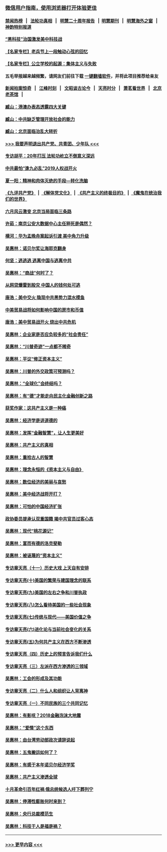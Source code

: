 ### [微信用户指南，使用浏览器打开体验更佳](https://github.com/gfw-breaker/banned-news1/blob/master/indexes/wechat-guide.md?t=0)
#### [禁闻热榜](热点新闻.md?t=0)  &nbsp;&nbsp;|&nbsp;&nbsp; [法轮功真相](https://github.com/gfw-breaker/truth/blob/master/README.md?t=0) &nbsp;&nbsp;|&nbsp;&nbsp; [明慧二十周年报告](https://github.com/gfw-breaker/mh-reports/blob/master/README.md?t=0) &nbsp;&nbsp;|&nbsp;&nbsp;[明慧期刊](https://github.com/gfw-breaker/mh-qikan) &nbsp;&nbsp;|&nbsp;&nbsp; [明慧海外之窗](https://github.com/gfw-breaker/mh-news/blob/master/README.md?t=0) &nbsp;&nbsp;|&nbsp;&nbsp; [神韵特别报道](https://github.com/gfw-breaker/mh-news/blob/master/shenyun.md?t=0)
#### [“黑科技”治国激发美中科技战](../pages/nsc423/n11638056.md?t=02081822) 
#### [【名家专栏】老兵节上一段触动心弦的回忆](../pages/nsc423/n11646016.md?t=02081822) 
#### [【名家专栏】公立学校的起源：集体主义与失败](../pages/nsc423/n11601833.md?t=02081822) 
#### 五毛举报越来越频繁，请网友们前往下载 [一键翻墙软件](https://github.com/gfw-breaker/ssr-accounts)，并将此项目推荐给亲友
#### [新闻拍案惊奇](https://github.com/gfw-breaker/banned-news1/blob/master/pages/link4.md) &nbsp;&nbsp;|&nbsp;&nbsp; [江峰时刻](https://github.com/gfw-breaker/banned-news1/blob/master/pages/link4.md) &nbsp;&nbsp;|&nbsp;&nbsp; [文昭谈古论今](https://github.com/gfw-breaker/banned-news1/blob/master/pages/link4.md) &nbsp;&nbsp;|&nbsp;&nbsp; [天亮时分](https://github.com/gfw-breaker/banned-news1/blob/master/pages/link4.md) &nbsp;&nbsp;|&nbsp;&nbsp; [萧茗看世界](https://github.com/gfw-breaker/banned-news1/blob/master/pages/link4.md) &nbsp;&nbsp;|&nbsp;&nbsp; [北京老茶馆](https://github.com/gfw-breaker/banned-news1/blob/master/pages/link4.md) &nbsp;&nbsp;|&nbsp;&nbsp; 
#### [臧山：港澳办表态透露四大关键](../pages/nsc423/n11421628.md?t=02081822) 
#### [臧山：中共缺乏管理开放社会的能力](../pages/nsc423/n11407457.md?t=02081822) 
#### [臧山：北京面临治乱大转折](../pages/nsc423/n11406895.md?t=02081822) 
#### [>>> 我要声明退出共产党、共青团、少年队 <<<](https://github.com/begood0513/goodnews/blob/master/quit/letter.md) 
#### [专访胡平：20年打压 法轮功屹立不倒意义深远](../pages/nsc423/n11398800.md?t=02081822) 
#### [中共最怕“逢九必乱”2019人权战开火](../pages/nsc423/n11385248.md?t=02081822) 
#### [夏一阳：精神和肉体灭绝的手段—转化洗脑](../pages/nsc423/n11368250.md?t=02081822) 
#### [《九评共产党》](https://github.com/begood0513/9ping.md/blob/master/README.md) &nbsp;|&nbsp; [《解体党文化》](../../../../jtdwh.md/blob/master/README.md)  &nbsp;|&nbsp; [《共产主义的终极目的》](../../../../gczydzjmd.md/blob/master/README.md) &nbsp;|&nbsp; [《魔鬼在统治我们的世界》](../../../../mgztzwmdsj.md/blob/master/README.md) 
#### [六月风云激变 北京当局面临三条路](../pages/nsc423/n11313668.md?t=02081822) 
#### [许茹：南京公安大数据中心主任猝死是偶然？](../pages/nsc423/n11064744.md?t=02081822) 
#### [横河：华为孟晚舟案起诉引渡 美中角力升级](../pages/nsc423/n11027230.md?t=02081822) 
#### [吴惠林：诺贝尔奖让海耶克翻身](../pages/nsc423/n10890049.md?t=02081822) 
#### [何坚：逃逃逃 逃离中国与逃离中共](../pages/nsc423/n10592891.md?t=02081822) 
#### [吴惠林：“商战”何时了？](../pages/nsc423/n10573558.md?t=02081822) 
#### [从网贷爆雷到股灾 中国人的钱何处可逃](../pages/nsc423/n10572800.md?t=02081822) 
#### [唐浩：美中交火 隐现中共黑势力混水摸鱼](../pages/nsc423/n10544040.md?t=02081822) 
#### [中美贸易战将如何影响中国的房市和币值](../pages/nsc423/n10543697.md?t=02081822) 
#### [唐浩：美中贸易战开火 烧出中共危机](../pages/nsc423/n10540126.md?t=02081822) 
#### [吴惠林：企业家是否应负较多的“社会责任”](../pages/nsc423/n10535022.md?t=02081822) 
#### [吴惠林：“川普奇迹”一点都不稀奇](../pages/nsc423/n10512808.md?t=02081822) 
#### [吴惠林：平议“修正资本主义”](../pages/nsc423/n10495724.md?t=02081822) 
#### [吴惠林：川普的外交政策可预测吗？](../pages/nsc423/n10462387.md?t=02081822) 
#### [吴惠林：“全球化”会终结吗？](../pages/nsc423/n10452838.md?t=02081822) 
#### [吴惠林：有“德”才能走向民主化金融创新之路](../pages/nsc423/n10432292.md?t=02081822) 
#### [获奖作家：这共产主义是一种癌](../pages/nsc423/n10431541.md?t=02081822) 
#### [吴惠林：经济学是讲道德的](../pages/nsc423/n10398014.md?t=02081822) 
#### [吴惠林：发挥“金融智慧”，让人生更美好](../pages/nsc423/n10375019.md?t=02081822) 
#### [吴惠林：共产主义的真相](../pages/nsc423/n10351394.md?t=02081822) 
#### [吴惠林：重拾古人的智慧](../pages/nsc423/n10337691.md?t=02081822) 
#### [吴惠林：理念永恒的《资本主义与自由》](../pages/nsc423/n10316274.md?t=02081822) 
#### [吴惠林：数位经济的美丽与哀愁](../pages/nsc423/n10292946.md?t=02081822) 
#### [吴惠林：美中经济战将开打？](../pages/nsc423/n10258825.md?t=02081822) 
#### [吴惠林：可怕的中国经济扩张](../pages/nsc423/n10219147.md?t=02081822) 
#### [政协委员提承认双重国籍 揭中共官员过客心态](../pages/nsc423/n10208809.md?t=02081822) 
#### [吴惠林：现代“桃花源记”](../pages/nsc423/n10185234.md?t=02081822) 
#### [吴惠林：富而有德的洛克斐勒](../pages/nsc423/n10142264.md?t=02081822) 
#### [吴惠林：被诬蔑的“资本主义”](../pages/nsc423/n10124816.md?t=02081822) 
#### [专访章天亮（十一）历史大戏 上天自有安排](../pages/nsc423/n10094905.md?t=02081822) 
#### [专访章天亮(十)美国的繁荣与建国理念的联系](../pages/nsc423/n10094899.md?t=02081822) 
#### [专访章天亮(九)美国的左右之争和川普执政](../pages/nsc423/n10094889.md?t=02081822) 
#### [专访章天亮(八)怎么看待美国的一些社会现象](../pages/nsc423/n10094857.md?t=02081822) 
#### [专访章天亮(七)传统与现代——美国价值之争](../pages/nsc423/n10093140.md?t=02081822) 
#### [专访章天亮(六)进化论与当前社会变化的关系](../pages/nsc423/n10092036.md?t=02081822) 
#### [专访章天亮(五)为何共产主义在西方不断渗透](../pages/nsc423/n10083620.md?t=02081822) 
#### [专访章天亮（四）历史上的预言告诉我们什么](../pages/nsc423/n10083606.md?t=02081822) 
#### [专访章天亮（三）左派在西方渗透的三领域](../pages/nsc423/n10081115.md?t=02081822) 
#### [吴惠林：工会的形成及其功能](../pages/nsc423/n10080633.md?t=02081822) 
#### [专访章天亮（二）什么人和组织让人背离神](../pages/nsc423/n10076637.md?t=02081822) 
#### [专访章天亮（一）不同民族的三个共同记忆](../pages/nsc423/n10074188.md?t=02081822) 
#### [吴惠林：有影呒？2018金融泡沫大地震](../pages/nsc423/n10040534.md?t=02081822) 
#### [吴惠林：“爱情”这个东西](../pages/nsc423/n10019423.md?t=02081822) 
#### [吴惠林：由台湾劳动部政次请辞说起](../pages/nsc423/n9979679.md?t=02081822) 
#### [吴惠林：五鬼搬运如何了？](../pages/nsc423/n9925338.md?t=02081822) 
#### [吴惠林：有感于本年诺贝尔经济学奖](../pages/nsc423/n9871883.md?t=02081822) 
#### [吴惠林：共产主义渗透全球](../pages/nsc423/n9812748.md?t=02081822) 
#### [十月革命引百年红祸 俄总统候选人吁下葬列宁](../pages/nsc423/n9810182.md?t=02081822) 
#### [吴惠林：停滞性膨胀何时来到？](../pages/nsc423/n9764136.md?t=02081822) 
#### [吴惠林：央行总裁模范生](../pages/nsc423/n9728134.md?t=02081822) 
#### [吴惠林：科技于人是福是祸？](../pages/nsc423/n9672982.md?t=02081822) 

----
#### [ >>> 更早内容 <<< ](../indexes/nsc423-earlier.md)
